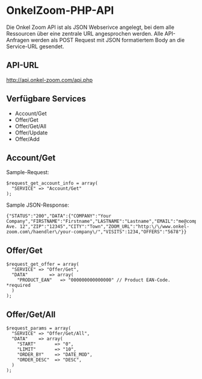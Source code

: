 OnkelZoom-PHP-API
==================

Die Onkel Zoom API ist als JSON Webserivce angelegt, bei dem alle Ressourcen über eine zentrale URL angesprochen werden. Alle API-Anfragen werden als POST Request mit JSON formatiertem Body an die Service-URL gesendet.

## API-URL
http://api.onkel-zoom.com/api.php

## Verfügbare Services
* Account/Get
* Offer/Get
* Offer/Get/All
* Offer/Update
* Offer/Add

## Account/Get
Sample-Request:
```
$request_get_account_info = array(
  "SERVICE"	=> "Account/Get"
);
```
Sample JSON-Response:
```
{"STATUS":"200","DATA":{"COMPANY":"Your Company","FIRSTNAME":"Firstname","LASTNAME":"Lastname","EMAIL":"me@company.com","WEBSITE":"www.company.com","STREET":"Company Ave. 12","ZIP":"12345","CITY":"Town","ZOOM_URL":"http:\/\/www.onkel-zoom.com\/haendler\/your-company\/","VISITS":1234,"OFFERS":"5678"}}
```

## Offer/Get
```
$request_get_offer = array(
  "SERVICE"	=> "Offer/Get",
  "DATA"		=> array(
    "PRODUCT_EAN"	=> "000000000000000" // Product EAN-Code. *required
  )
);
```

## Offer/Get/All
```
$request_params = array(
  "SERVICE"	=> "Offer/Get/All",
  "DATA"    => array(
    "START"       => "0",
    "LIMIT"       => "10",
    "ORDER_BY"    => "DATE_MOD",
    "ORDER_DESC"  => "DESC",
  )
);
```
